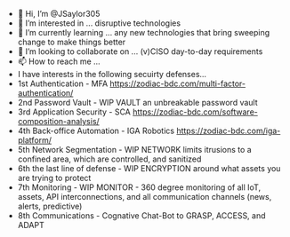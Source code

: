 - 👋 Hi, I’m @JSaylor305
- 👀 I’m interested in ... disruptive technologies
- 🌱 I’m currently learning ... any new technologies that bring sweeping change to make things better 
- 💞️ I’m looking to collaborate on ... (v)CISO day-to-day requirements
- 📫 How to reach me ... 
- I have interests in the following secuirty defenses...
- 1st Authentication - MFA https://zodiac-bdc.com/multi-factor-authentication/
- 2nd Password Vault - WIP VAULT an unbreakable password vault
- 3rd Application Security - SCA https://zodiac-bdc.com/software-composition-analysis/
- 4th Back-office Automation - IGA Robotics https://zodiac-bdc.com/iga-platform/
- 5th Network Segmentation - WIP NETWORK limits itrusions to a confined area, which are controlled, and sanitized
- 6th the last line of defense - WIP ENCRYPTION around what assets you are trying to protect
- 7th Monitoring - WIP MONITOR - 360 degree monitoring of all IoT, assets, API interconnections, and all communication channels (news, alerts, predictive)
- 8th Communications - Cognative Chat-Bot to GRASP, ACCESS, and ADAPT 
<!---
JSaylor305/JSaylor305 is a ✨ special ✨ repository because its `README.md` (this file) appears on your GitHub profile.
You can click the Preview link to take a look at your changes.
--->
